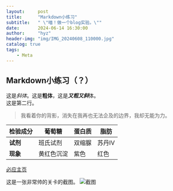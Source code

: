 ```yaml
---
layout:     post
title:      "Markdown小练习"
subtitle:   " \"喵！做一个blog实验。\""
date:       2024-06-14 16:30:00
author:     "hyz"
header-img: "img/IMG_20240608_110000.jpg"
catalog: true
tags:
    - Meta
---
```


## Markdown小练习（？）
这是*斜体*。这是**粗体**，这是***又粗又斜***体。<br>
这是第二行。
>我看着你的背影，消失在我再也无法企及的边界，我却无能为力。<br>

| **检验成分** | 葡萄糖   | 蛋白质 | 脂肪  |
| -------- | ----- | --- | --- |
| **试剂**   | 班氏试剂  | 双缩脲 | 苏丹Ⅳ |
| **现象**   | 黄红色沉淀 | 紫色  | 红色  |
[必应主页](bing.com)

这是一张非常帅的关卡的截图。
![截图](https://vip.helloimg.com/i/2024/06/14/666c00e02d904.jpg"title")
